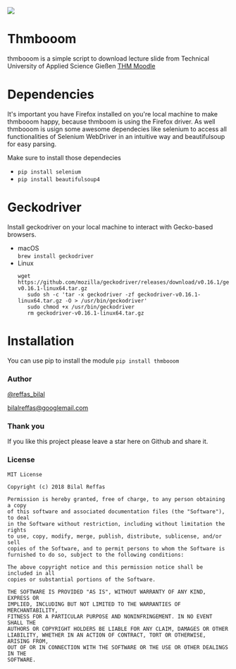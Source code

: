 ![](https://imgur.com/DhH1S3P.png)
# Thmbooom
thmbooom is a simple script to download lecture slide from Technical University of Applied Science Gießen [THM Moodle](https://moodle.thm.de/login/index.php)

# Dependencies 
It's important you have Firefox installed on you're local machine to make thmbooom happy, because thmboom is using the Firefox driver.
As well thmbooom is usign some awesome dependecies like selenium to access all functionalities of Selenium WebDriver in an intuitive way and beautifulsoup for easy parsing. 

Make sure to install those dependecies 
* `pip install selenium`
* `pip install beautifulsoup4`

# Geckodriver
Install geckodriver on your local machine to interact with Gecko-based browsers.

* macOS <br>
  `brew install geckodriver`
* Linux
  ```
  wget https://github.com/mozilla/geckodriver/releases/download/v0.16.1/geckodriver-v0.16.1-linux64.tar.gz
     sudo sh -c 'tar -x geckodriver -zf geckodriver-v0.16.1-linux64.tar.gz -O > /usr/bin/geckodriver'
     sudo chmod +x /usr/bin/geckodriver
     rm geckodriver-v0.16.1-linux64.tar.gz
   ```

# Installation
You can use pip to install the module
```pip install thmbooom```
### Author

  [@reffas_bilal](https://twitter.com/Reffas_Bilal)
  
  [bilalreffas@googlemail.com]()

### Thank you 

  If you like this project please leave a star here on Github and share it.

### License

```
MIT License

Copyright (c) 2018 Bilal Reffas

Permission is hereby granted, free of charge, to any person obtaining a copy
of this software and associated documentation files (the "Software"), to deal
in the Software without restriction, including without limitation the rights
to use, copy, modify, merge, publish, distribute, sublicense, and/or sell
copies of the Software, and to permit persons to whom the Software is
furnished to do so, subject to the following conditions:

The above copyright notice and this permission notice shall be included in all
copies or substantial portions of the Software.

THE SOFTWARE IS PROVIDED "AS IS", WITHOUT WARRANTY OF ANY KIND, EXPRESS OR
IMPLIED, INCLUDING BUT NOT LIMITED TO THE WARRANTIES OF MERCHANTABILITY,
FITNESS FOR A PARTICULAR PURPOSE AND NONINFRINGEMENT. IN NO EVENT SHALL THE
AUTHORS OR COPYRIGHT HOLDERS BE LIABLE FOR ANY CLAIM, DAMAGES OR OTHER
LIABILITY, WHETHER IN AN ACTION OF CONTRACT, TORT OR OTHERWISE, ARISING FROM,
OUT OF OR IN CONNECTION WITH THE SOFTWARE OR THE USE OR OTHER DEALINGS IN THE
SOFTWARE.
```
